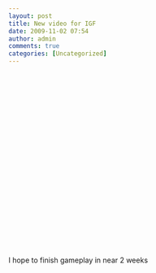 ```yaml
---
layout: post
title: New video for IGF
date: 2009-11-02 07:54
author: admin
comments: true
categories: [Uncategorized]
---
```

<object width="425" height="344"><param name="movie" value="//www.youtube.com/v/IR-AKwOS4a4&hl=en&fs=1&"></param><param name="allowFullScreen" value="true"></param><param name="allowscriptaccess" value="always"></param><embed src="//www.youtube.com/v/IR-AKwOS4a4&hl=en&fs=1&" type="application/x-shockwave-flash" allowscriptaccess="always" allowfullscreen="true" width="425" height="344"></embed></object><br /><br />I hope to finish gameplay in near 2 weeks
